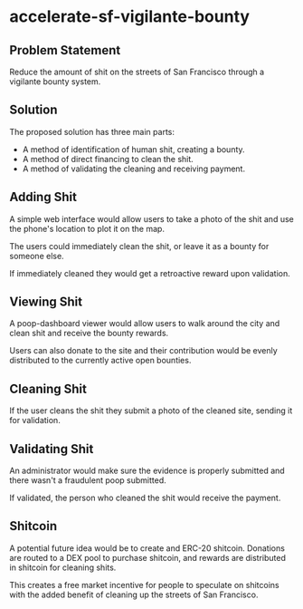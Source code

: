 # accelerate-sf-vigilante-bounty

## Problem Statement

Reduce the amount of shit on the streets of San Francisco through a vigilante bounty system.

## Solution

The proposed solution has three main parts:

- A method of identification of human shit, creating a bounty.
- A method of direct financing to clean the shit.
- A method of validating the cleaning and receiving payment.


## Adding Shit

A simple web interface would allow users to take a photo of the shit and use the phone's location to plot it on the map.

The users could immediately clean the shit, or leave it as a bounty for someone else.

If immediately cleaned they would get a retroactive reward upon validation.

## Viewing Shit

A poop-dashboard viewer would allow users to walk around the city and clean shit and receive the bounty rewards.

Users can also donate to the site and their contribution would be evenly distributed to the currently active open bounties.

## Cleaning Shit

If the user cleans the shit they submit a photo of the cleaned site, sending it for validation.

## Validating Shit

An administrator would make sure the evidence is properly submitted and there wasn't a fraudulent poop submitted.

If validated, the person who cleaned the shit would receive the payment.

## Shitcoin

A potential future idea would be to create and ERC-20 shitcoin. Donations are routed to a DEX pool to purchase shitcoin, and rewards are distributed in shitcoin for cleaning shits.

This creates a free market incentive for people to speculate on shitcoins with the added benefit of cleaning up the streets of San Francisco.



